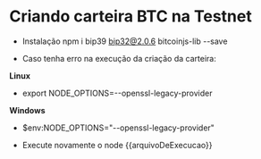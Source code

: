 # Criando carteira BTC na Testnet

- Instalação
npm i bip39 bip32@2.0.6 bitcoinjs-lib --save

- Caso tenha erro na execução da criação da carteira:

**Linux**
* export NODE_OPTIONS=--openssl-legacy-provider

**Windows**
* $env:NODE_OPTIONS="--openssl-legacy-provider"

- Execute novamente o node {{arquivoDeExecucao}}
